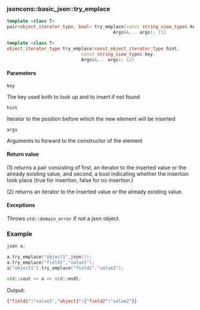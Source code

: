 ### jsoncons::basic_json::try_emplace

```c++
template <class T>
pair<object_iterator_type, bool> try_emplace(const string_view_type& key, 
                                        Args&&... args); (1)

template <class T>
object_iterator_type try_emplace(const_object_iterator_type hint, 
                            const string_view_type& key, 
                            Args&&... args); (2)
```

#### Parameters

    key
The key used both to look up and to insert if not found

    hint
Iterator to the position before which the new element will be inserted

    args        
Arguments to forward to the constructor of the element

#### Return value

(1) returns a pair consisting of first, an iterator to the inserted value 
or the already existing value, 
and second, a bool indicating whether the insertion took place
(true for insertion, false for no insertion.)

(2) returns an iterator to the inserted value 
or the already existing value. 

#### Exceptions

Throws `std::domain_error` if not a json object.

### Example

```c++
json a;

a.try_emplace("object1",json());
a.try_emplace("field1","value1");
a["object1"].try_emplace("field2","value2");

std::cout << a << std::endl;
```
Output:

```json
{"field1":"value1","object1":{"field2":"value2"}}
```




